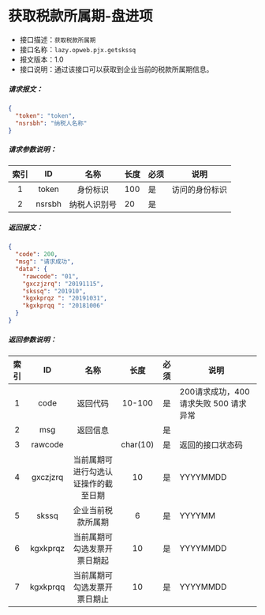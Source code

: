 # 获取税款所属期-盘进项

- 接口描述：`获取税款所属期`
- 接口名称：`lazy.opweb.pjx.getskssq`
- 报文版本：1.0
- 接口说明：通过该接口可以获取到企业当前的税款所属期信息。

##### 请求报文：

```json
{
  "token": "token",
  "nsrsbh": "纳税人名称"
}
```

#####  请求参数说明：

| 索引 |   ID   |     名称     | 长度 | 必须 |      说明      |
| :--: | :----: | :----------: | ---- | ---- | :------------: |
|  1   | token  |   身份标识   | 100  | 是   | 访问的身份标识 |
|  2   | nsrsbh | 纳税人识别号 | 20   | 是   |                |

##### 返回报文：

```json
{
  "code": 200,
  "msg": "请求成功",
  "data": {
    "rawcode": "01",
    "gxczjzrq": "20191115",
    "skssq": "201910",
    "kgxkprqz ": "20191031",
    "kgxkprqq ": "20181006"
  }
}
```

#####  返回参数说明：

| 索引 |    ID    |                 名称                 |   长度   | 必须 | 说明                                   |
| :--: | :------: | :----------------------------------: | :------: | :--: | -------------------------------------- |
|  1   |   code   |               返回代码               |  10-100  |  是  | 200请求成功，400 请求失败 500 请求异常 |
|  2   |   msg    |               返回信息               |          |  是  |                                        |
|  3   | rawcode  |                                      | char(10) |  是  | 返回的接口状态码                       |
|  4   | gxczjzrq | 当前属期可进行勾选认证操作的截至日期 |    10    |  是  | YYYYMMDD                               |
|  5   |  skssq   |          企业当前税款所属期          |    6     |  是  | YYYYMM                                 |
|  6   | kgxkprqz |     当前属期可勾选发票开票日期起     |    10    |  是  | YYYYMMDD                               |
|  7   | kgxkprqq |     当前属期可勾选发票开票日期止     |    10    |  是  | YYYYMMDD                               |